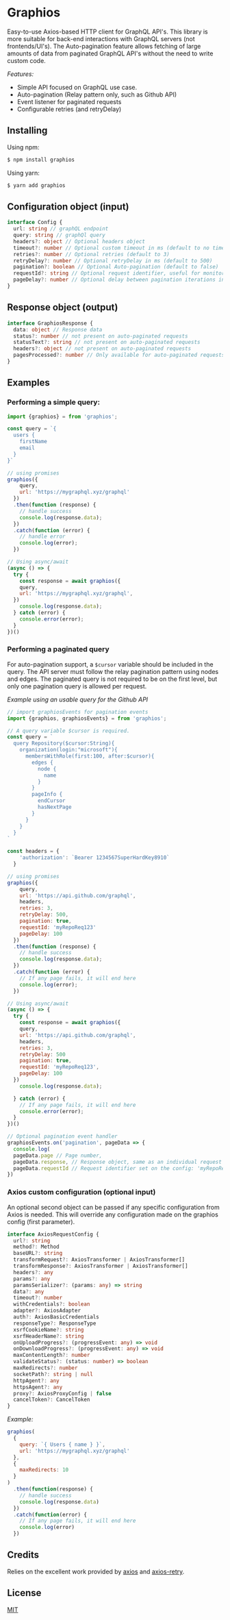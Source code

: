 # Graphios

Easy-to-use Axios-based HTTP client for GraphQL API's. This library is more suitable for back-end interactions with GraphQL servers (not frontends/UI's). The Auto-pagination feature allows fetching of large amounts of data from paginated GraphQL API's without the need to write custom code.

*Features:*

- Simple API focused on GraphQL use case.
- Auto-pagination (Relay pattern only, such as Github API)
- Event listener for paginated requests
- Configurable retries (and retryDelay)

## Installing

Using npm:

```bash
$ npm install graphios
```

Using yarn:

```bash
$ yarn add graphios
```

## Configuration object (input)

```typescript
interface Config {
  url: string // graphQL endpoint
  query: string // graphQl query
  headers?: object // Optional headers object
  timeout?: number // Optional custom timeout in ms (default to no timeout)
  retries?: number // Optional retries (default to 3)
  retryDelay?: number // Optional retryDelay in ms (default to 500)
  pagination?: boolean // Optional Auto-pagination (default to false)
  requestId?: string // Optional request identifier, useful for monitoring page iterations
  pageDelay?: number // Optional delay between pagination iterations in ms (default to 200)
}
```

## Response object (output)

```typescript
interface GraphiosResponse {
  data: object // Response data
  status?: number // not present on auto-paginated requests
  statusText?: string // not present on auto-paginated requests
  headers?: object // not present on auto-paginated requests
  pagesProcessed?: number // Only available for auto-paginated requests
}
```

## Examples

### Performing a simple query:

```js
import {graphios} = from 'graphios';

const query = `{
  users {
    firstName
    email
  }
}`

// using promises
graphios({
    query,
    url: 'https://mygraphql.xyz/graphql'
  })
  .then(function (response) {
    // handle success
    console.log(response.data);
  })
  .catch(function (error) {
    // handle error
    console.log(error);
  })

// Using async/await
(async () => {
  try {
    const response = await graphios({
    query,
    url: 'https://mygraphql.xyz/graphql',
  })
    console.log(response.data);
  } catch (error) {
    console.error(error);
  }
})()
```

### Performing a paginated query

For auto-pagination support, a `$cursor` variable should be included in the query. The API server must follow the relay pagination pattern using nodes and edges. The paginated query is not required to be on the first level, but only one pagination query is allowed per request.

*Example using an usable query for the Github API*

```js
// import graphiosEvents for pagination events
import {graphios, graphiosEvents} = from 'graphios';

// A query variable $cursor is required.
const query = `
  query Repository($cursor:String){
    organization(login:"microsoft"){
      membersWithRole(first:100, after:$cursor){
        edges {
          node {
            name
          }
        }
        pageInfo {
          endCursor
          hasNextPage
        }
      }
    }
  }
`

const headers = {
    'authorization': `Bearer 1234567SuperHardKey8910`
  }

// using promises
graphios({
    query,
    url: 'https://api.github.com/graphql',
    headers,
    retries: 3,
    retryDelay: 500,
    pagination: true,
    requestId: 'myRepoReq123'
    pageDelay: 100
  })
  .then(function (response) {
    // handle success
    console.log(response.data);
  })
  .catch(function (error) {
    // If any page fails, it will end here
    console.log(error);
  })

// Using async/await
(async () => {
  try {
    const response = await graphios({
    query,
    url: 'https://api.github.com/graphql',
    headers,
    retries: 3,
    retryDelay: 500
    pagination: true,
    requestId: 'myRepoReq123',
    pageDelay: 100
  })
    console.log(response.data);

  } catch (error) {
    // If any page fails, it will end here
    console.error(error);
  }
})()

// Optional pagination event handler
graphiosEvents.on('pagination', pageData => {
  console.log(
  pageData.page // Page number,
  pageData.response, // Response object, same as an individual request
  pageData.requestId // Request identifier set on the config: 'myRepoReq123'
})

```

### Axios custom configuration (optional input)

An optional second object can be passed if any specific configuration from Axios is needed. This will override any configuration made on the graphios config (first parameter).

```typescript
interface AxiosRequestConfig {
  url?: string
  method?: Method
  baseURL?: string
  transformRequest?: AxiosTransformer | AxiosTransformer[]
  transformResponse?: AxiosTransformer | AxiosTransformer[]
  headers?: any
  params?: any
  paramsSerializer?: (params: any) => string
  data?: any
  timeout?: number
  withCredentials?: boolean
  adapter?: AxiosAdapter
  auth?: AxiosBasicCredentials
  responseType?: ResponseType
  xsrfCookieName?: string
  xsrfHeaderName?: string
  onUploadProgress?: (progressEvent: any) => void
  onDownloadProgress?: (progressEvent: any) => void
  maxContentLength?: number
  validateStatus?: (status: number) => boolean
  maxRedirects?: number
  socketPath?: string | null
  httpAgent?: any
  httpsAgent?: any
  proxy?: AxiosProxyConfig | false
  cancelToken?: CancelToken
}
```

*Example:*

```js
graphios(
  {
    query: `{ Users { name } }`,
    url: 'https://mygraphql.xyz/graphql'
  },
  {
    maxRedirects: 10
  }
)
  .then(function(response) {
    // handle success
    console.log(response.data)
  })
  .catch(function(error) {
    // If any page fails, it will end here
    console.log(error)
  })
```

## Credits

Relies on the excellent work provided by [axios](https://github.com/axios/axios) and [axios-retry](https://github.com/softonic/axios-retry).

## License

[MIT](LICENSE)
